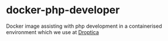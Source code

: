 # docker-php-developer
Docker image assisting with php development in a containerised environment which we use at [Droptica](https://www.droptica.com)
